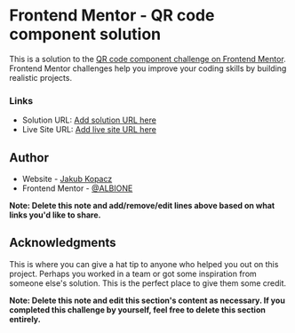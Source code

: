 # Frontend Mentor - QR code component solution

This is a solution to the [QR code component challenge on Frontend Mentor](https://www.frontendmentor.io/challenges/qr-code-component-iux_sIO_H). Frontend Mentor challenges help you improve your coding skills by building realistic projects.

### Links

- Solution URL: [Add solution URL here](https://github.com/ALBI0NE/frontendmentor-qrcode)
- Live Site URL: [Add live site URL here](https://albi0ne.github.io/frontendmentor-qrcode/)

## Author

- Website - [Jakub Kopacz](https://www.linkedin.com/in/jakub-kopacz-10167a174/)
- Frontend Mentor - [@ALBIONE](https://www.frontendmentor.io/profile/ALBI0NE)

**Note: Delete this note and add/remove/edit lines above based on what links you'd like to share.**

## Acknowledgments

This is where you can give a hat tip to anyone who helped you out on this project. Perhaps you worked in a team or got some inspiration from someone else's solution. This is the perfect place to give them some credit.

**Note: Delete this note and edit this section's content as necessary. If you completed this challenge by yourself, feel free to delete this section entirely.**
